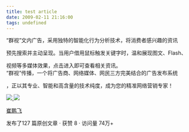 ```yaml
---
title: test article
date: 2009-02-11 21:16:00
tags: undefined
---
```

“群视”文内广告，采用独特的智能化行为分析技术，将消费者感兴趣的资讯

预先搜索并主动呈现。当用户借用鼠标触发关键字时，温和展现图文、Flash、

视频等多媒体效果，点击进入即可查看相关资讯。  
“群视”传播，一个将广告商、网络媒体、网民三方完美结合的广告发布系统

，正以其专业、智能和高含量的技术纯度，成为您的精准网络营销专家！



[ ![](https://profile.csdnimg.cn/5/2/5/3_cuipengfei1)
![](https://g.csdnimg.cn/static/user-reg-year/1x/11.png)
](https://blog.csdn.net/cuipengfei1)

[ 崔鹏飞 ](https://blog.csdn.net/cuipengfei1)

发布了127 篇原创文章  ·  获赞 8  ·  访问量 74万+

